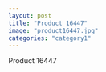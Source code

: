 ```yaml
---
layout: post
title: "Product 16447"
image: "product16447.jpg"
categories: "category1"
---
```

Product 16447
